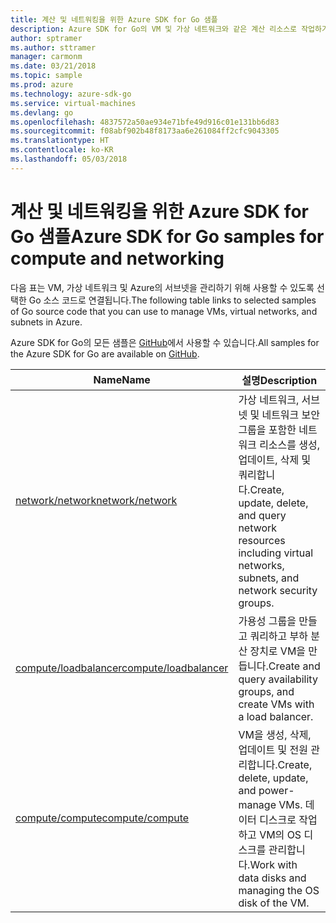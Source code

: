 ```yaml
---
title: 계산 및 네트워킹을 위한 Azure SDK for Go 샘플
description: Azure SDK for Go의 VM 및 가상 네트워크와 같은 계산 리소스로 작업하기 위해 선택한 샘플입니다.
author: sptramer
ms.author: sttramer
manager: carmonm
ms.date: 03/21/2018
ms.topic: sample
ms.prod: azure
ms.technology: azure-sdk-go
ms.service: virtual-machines
ms.devlang: go
ms.openlocfilehash: 4837572a50ae934e71bfe49d916c01e131bb6d83
ms.sourcegitcommit: f08abf902b48f8173aa6e261084ff2cfc9043305
ms.translationtype: HT
ms.contentlocale: ko-KR
ms.lasthandoff: 05/03/2018
---
```

# <a name="azure-sdk-for-go-samples-for-compute-and-networking"></a><span data-ttu-id="7be53-103">계산 및 네트워킹을 위한 Azure SDK for Go 샘플</span><span class="sxs-lookup"><span data-stu-id="7be53-103">Azure SDK for Go samples for compute and networking</span></span>

<span data-ttu-id="7be53-104">다음 표는 VM, 가상 네트워크 및 Azure의 서브넷을 관리하기 위해 사용할 수 있도록 선택한 Go 소스 코드로 연결됩니다.</span><span class="sxs-lookup"><span data-stu-id="7be53-104">The following table links to selected samples of Go source code that you can use to manage VMs, virtual networks, and subnets in Azure.</span></span> 

<span data-ttu-id="7be53-105">Azure SDK for Go의 모든 샘플은 [GitHub](https://github.com/Azure-Samples/azure-sdk-for-go-samples)에서 사용할 수 있습니다.</span><span class="sxs-lookup"><span data-stu-id="7be53-105">All samples for the Azure SDK for Go are available on [GitHub](https://github.com/Azure-Samples/azure-sdk-for-go-samples).</span></span>

| <span data-ttu-id="7be53-106">Name</span><span class="sxs-lookup"><span data-stu-id="7be53-106">Name</span></span> | <span data-ttu-id="7be53-107">설명</span><span class="sxs-lookup"><span data-stu-id="7be53-107">Description</span></span> |
|------|-------------|
| [<span data-ttu-id="7be53-108">network/network</span><span class="sxs-lookup"><span data-stu-id="7be53-108">network/network</span></span>](https://github.com/Azure-Samples/azure-sdk-for-go-samples/blob/master/network/network.go) | <span data-ttu-id="7be53-109">가상 네트워크, 서브넷 및 네트워크 보안 그룹을 포함한 네트워크 리소스를 생성, 업데이트, 삭제 및 쿼리합니다.</span><span class="sxs-lookup"><span data-stu-id="7be53-109">Create, update, delete, and query network resources including virtual networks, subnets, and network security groups.</span></span> |
| [<span data-ttu-id="7be53-110">compute/loadbalancer</span><span class="sxs-lookup"><span data-stu-id="7be53-110">compute/loadbalancer</span></span>](https://github.com/Azure-Samples/azure-sdk-for-go-samples/blob/master/compute/loadbalancer.go) | <span data-ttu-id="7be53-111">가용성 그룹을 만들고 쿼리하고 부하 분산 장치로 VM을 만듭니다.</span><span class="sxs-lookup"><span data-stu-id="7be53-111">Create and query availability groups, and create VMs with a load balancer.</span></span> |
| [<span data-ttu-id="7be53-112">compute/compute</span><span class="sxs-lookup"><span data-stu-id="7be53-112">compute/compute</span></span>](https://github.com/Azure-Samples/azure-sdk-for-go-samples/blob/master/compute/compute.go) | <span data-ttu-id="7be53-113">VM을 생성, 삭제, 업데이트 및 전원 관리합니다.</span><span class="sxs-lookup"><span data-stu-id="7be53-113">Create, delete, update, and power-manage VMs.</span></span> <span data-ttu-id="7be53-114">데이터 디스크로 작업하고 VM의 OS 디스크를 관리합니다.</span><span class="sxs-lookup"><span data-stu-id="7be53-114">Work with data disks and managing the OS disk of the VM.</span></span> |
